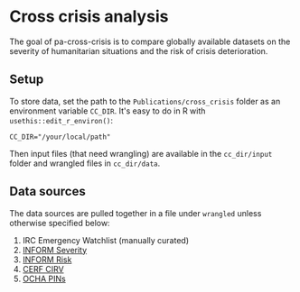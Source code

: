 
# Cross crisis analysis

<!-- badges: start -->
<!-- badges: end -->

The goal of pa-cross-crisis is to compare globally available datasets on the
severity of humanitarian situations and the risk of crisis deterioration.

## Setup

To store data, set the path to the `Publications/cross_crisis` folder as
an environment variable `CC_DIR`. It's easy to do in R with
`usethis::edit_r_environ()`:

```shell
CC_DIR="/your/local/path"
```

Then input files (that need wrangling) are available in the `cc_dir/input`
folder and wrangled files in `cc_dir/data`.

## Data sources

The data sources are pulled together in a file under `wrangled` unless otherwise
specified below:

1. IRC Emergency Watchlist (manually curated)
2. [INFORM Severity](wrangling/inform_severity.R)
3. [INFORM Risk](wrangling/inform_risk.R)
4. [CERF CIRV](wrangling/cerf_cirv.R)
5. [OCHA PINs](wrangling/ocha_pins.R)
